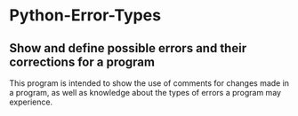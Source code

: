 # Python-Error-Types
## Show and define possible errors and their corrections for a program

This program is intended to show the use of comments for changes made in a program, as well as knowledge about the types of errors a program may experience.
